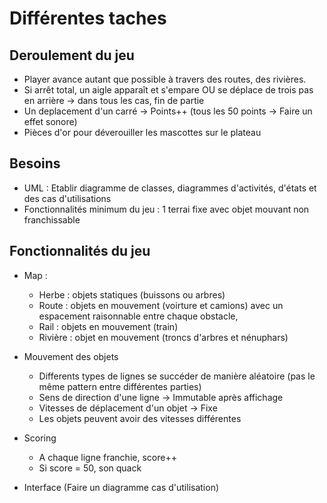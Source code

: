 # Différentes taches
## Deroulement du jeu
- Player avance autant que possible à travers des routes, des rivières.
- Si arrêt total, un aigle apparaît et s'empare OU se déplace de trois pas en arrière -> dans tous les cas, fin de partie
- Un deplacement d'un carré -> Points++ (tous les 50 points -> Faire un effet sonore)
- Pièces d'or pour déverouiller les mascottes sur le plateau

## Besoins
- UML : Etablir diagramme de classes, diagrammes d'activités, d'états et des cas d'utilisations
- Fonctionnalités minimum du jeu : 1 terrai fixe avec objet mouvant non franchissable

## Fonctionnalités du jeu
- Map :
    - Herbe : objets statiques (buissons ou arbres)
    - Route : objets en mouvement (voirture et camions) avec un espacement raisonnable entre chaque obstacle,
    - Rail : objets en mouvement (train)
    - Rivière : objet en mouvement (troncs d'arbres et nénuphars)
- Mouvement des objets
    - Differents types de lignes se succéder de manière aléatoire (pas le même pattern entre différentes parties)
    - Sens de direction d'une ligne -> Immutable après affichage
    - Vitesses de déplacement d'un objet -> Fixe
    - Les objets peuvent avoir des vitesses différentes
- Scoring
    - A chaque ligne franchie, score++
    - Si score = 50, son quack

- Interface (Faire un diagramme cas d'utilisation)